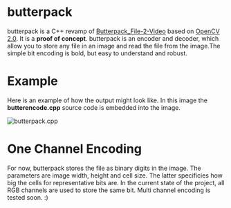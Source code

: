 # butterpack

butterpack is a C++ revamp of [Butterpack_File-2-Video](https://github.com/BackendButters/Butterpack_File-2-Video) based on [OpenCV 2.0](https://github.com/Itseez/opencv). It is a **proof of concept**. butterpack is an encoder and decoder, which allow you to store any file in an image and read the file from the image.The simple bit encoding is bold, but easy to understand and robust.

# Example 

Here is an example of how the output might look like. In this image the **butterencode.cpp** source code is embedded into the image. 

![butterpack.cpp](http://i.imgur.com/Ui5xYnB.jpg)

# One Channel Encoding 

For now, butterpack stores the file as binary digits in the image. The parameters are image width, height and cell size. The latter specificies how big the cells for representative bits are. In the current state of the project, all RGB channels are used to store the same bit. Multi channel encoding is tested soon. :)

